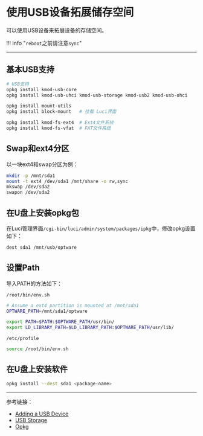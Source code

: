 # 使用USB设备拓展储存空间

可以使用USB设备来拓展设备的存储空间。

!!! info "`reboot`之前请注意`sync`"

---

## 基本USB支持

```sh
# USB支持
opkg install kmod-usb-core
opkg install kmod-usb-uhci kmod-usb-storage kmod-usb2 kmod-usb-ohci

opkg install mount-utils
opkg install block-mount   # 挂载 Luci界面

opkg install kmod-fs-ext4  # Ext4文件系统
opkg install kmod-fs-vfat  # FAT文件系统
```

## Swap和ext4分区

以一块ext4和swap分区为例：

```sh
mkdir -p /mnt/sda1
mount -t ext4 /dev/sda1 /mnt/share -o rw,sync
mkswap /dev/sda2
swapon /dev/sda2
```

## 在U盘上安装opkg包

在Luci管理界面`/cgi-bin/luci/admin/system/packages/ipkg`中，修改opkg设置如下：

```sh
dest sda1 /mnt/usb/optware
```

## 设置Path

导入PATH的方法如下：

`/root/bin/env.sh`

```sh
# Assume a ext4 partition is mounted at /mnt/sda1
OPTWARE_PATH=/mnt/sda1/optware

export PATH=$PATH:$OPTWARE_PATH/usr/bin/
export LD_LIBRARY_PATH=$LD_LIBRARY_PATH:$OPTWARE_PATH/usr/lib/
```

`/etc/profile`

```sh
source /root/bin/env.sh
```

## 在U盘上安装软件

```sh
opkg install --dest sda1 <package-name>
```

---

参考链接：

- [Adding a USB Device](https://openwrt.org/docs/guide-user/storage/usb-drives-quickstart)
- [USB Storage](https://openwrt.org/zh-cn/doc/howto/usb.storage)
- [Opkg](https://openwrt.org/zh/docs/techref/opkg)
